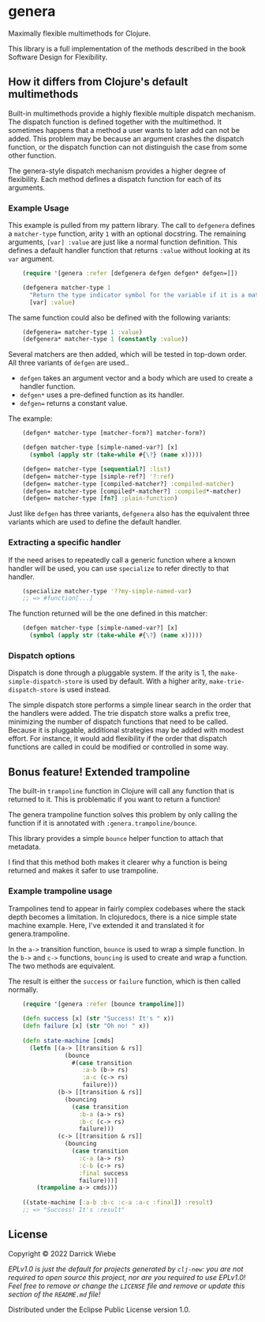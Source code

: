 # genera

Maximally flexible multimethods for Clojure.

This library is a full implementation of the methods described in the book Software Design for Flexibility.

## How it differs from Clojure's default multimethods

Built-in multimethods provide a highly flexible multiple dispatch mechanism. 
The dispatch function is defined together with the multimethod. 
It sometimes happens that a method a user wants to later add can not be added.
This problem may be because an argument crashes the dispatch function, or the dispatch function can not distinguish the case from some other function.

The genera-style dispatch mechanism provides a higher degree of flexibility.
Each method defines a dispatch function for each of its arguments.

### Example Usage

This example is pulled from my pattern library.
The call to `defgenera` defines a `matcher-type` function, arity `1` with an optional docstring.
The remaining arguments, `[var] :value` are just like a normal function definition. This defines a default handler function that returns `:value` without looking at its `var` argument.

``` clojure
    (require '[genera :refer [defgenera defgen defgen* defgen=]])

    (defgenera matcher-type 1
      "Return the type indicator symbol for the variable if it is a matcher."
      [var] :value)
```

The same function could also be defined with the following variants:

``` clojure
    (defgenera= matcher-type 1 :value)
    (defgenera* matcher-type 1 (constantly :value))
```

Several matchers are then added, which will be tested in top-down order.
All three variants of `defgen` are used..

- `defgen` takes an argument vector and a body which are used to create a handler function.
- `defgen*` uses a pre-defined function as its handler.
- `defgen=` returns a constant value.

The example:

``` clojure
    (defgen* matcher-type [matcher-form?] matcher-form?)

    (defgen matcher-type [simple-named-var?] [x]
      (symbol (apply str (take-while #{\?} (name x)))))

    (defgen= matcher-type [sequential?] :list)
    (defgen= matcher-type [simple-ref?] '?:ref)
    (defgen= matcher-type [compiled-matcher?] :compiled-matcher)
    (defgen= matcher-type [compiled*-matcher?] :compiled*-matcher)
    (defgen= matcher-type [fn?] :plain-function)
```

Just like `defgen` has three variants, `defgenera` also has the equivalent three variants which are used to define the default handler. 


### Extracting a specific handler

If the need arises to repeatedly call a generic function where a known handler will be used, you can use `specialize` to refer directly to that handler.

``` clojure
    (specialize matcher-type '??my-simple-named-var) 
    ;; => #function[...]
```
    
The function returned will be the one defined in this matcher:

``` clojure
    (defgen matcher-type [simple-named-var?] [x]
      (symbol (apply str (take-while #{\?} (name x)))))
```

### Dispatch options

Dispatch is done through a pluggable system.
If the arity is 1, the `make-simple-dispatch-store` is used by default.
With a higher arity, `make-trie-dispatch-store` is used instead.

The simple dispatch store performs a simple linear search in the order that the handlers were added.
The trie dispatch store walks a prefix tree, minimizing the number of dispatch functions that need to be called.
Because it is pluggable, additional strategies may be added with modest effort.
For instance, it would add flexibility if the order that dispatch functions are called in could be modified or controlled in some way.

## Bonus feature! Extended trampoline

The built-in `trampoline` function in Clojure will call any function that is returned to it.
This is problematic if you want to return a function!

The genera trampoline function solves this problem by only calling the function if it is annotated with `:genera.trampoline/bounce`.

This library provides a simple `bounce` helper function to attach that metadata.

I find that this method both makes it clearer why a function is being returned and makes it safer to use trampoline.

### Example trampoline usage

Trampolines tend to appear in fairly complex codebases where the stack depth becomes a limitation.
In clojuredocs, there is a nice simple state machine example.
Here, I've extended it and translated it for genera.trampoline.

In the `a->` transition function, `bounce` is used to wrap a simple function.
In the `b->` and `c->` functions, `bouncing` is used to create and wrap a function.
The two methods are equivalent.

The result is either the `success` or `failure` function, which is then called normally.

``` clojure
    (require '[genera :refer [bounce trampoline]])
  
    (defn success [x] (str "Success! It's " x))
    (defn failure [x] (str "Oh no! " x))
    
    (defn state-machine [cmds]
      (letfn [(a-> [[transition & rs]]
                (bounce
                  #(case transition
                     :a-b (b-> rs)
                     :a-c (c-> rs)
                     failure)))
              (b-> [[transition & rs]]
                (bouncing
                  (case transition
                    :b-a (a-> rs)
                    :b-c (c-> rs)
                    failure)))
              (c-> [[transition & rs]]
                (bouncing
                  (case transition
                    :c-a (a-> rs)
                    :c-b (c-> rs)
                    :final success
                    failure)))]
        (trampoline a-> cmds)))
    
    ((state-machine [:a-b :b-c :c-a :a-c :final]) :result)
    ;; => "Success! It's :result"
```

## License

Copyright © 2022 Darrick Wiebe

_EPLv1.0 is just the default for projects generated by `clj-new`: you are not_
_required to open source this project, nor are you required to use EPLv1.0!_
_Feel free to remove or change the `LICENSE` file and remove or update this_
_section of the `README.md` file!_

Distributed under the Eclipse Public License version 1.0.
